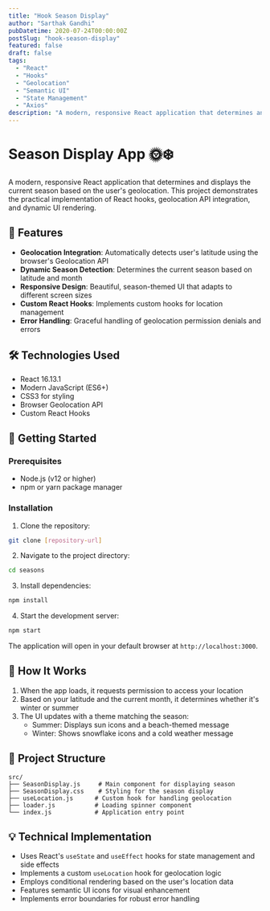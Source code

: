 ```yaml
---
title: "Hook Season Display"
author: "Sarthak Gandhi"
pubDatetime: 2020-07-24T00:00:00Z
postSlug: "hook-season-display"
featured: false
draft: false
tags:
  - "React"
  - "Hooks"
  - "Geolocation"
  - "Semantic UI"
  - "State Management"
  - "Axios"
description: "A modern, responsive React application that determines and displays the current season based on the user's geolocation."
---
```


# Season Display App 🌞❄️

A modern, responsive React application that determines and displays the current season based on the user's geolocation. This project demonstrates the practical implementation of React hooks, geolocation API integration, and dynamic UI rendering.

## 🌟 Features

- **Geolocation Integration**: Automatically detects user's latitude using the browser's Geolocation API
- **Dynamic Season Detection**: Determines the current season based on latitude and month
- **Responsive Design**: Beautiful, season-themed UI that adapts to different screen sizes
- **Custom React Hooks**: Implements custom hooks for location management
- **Error Handling**: Graceful handling of geolocation permission denials and errors

## 🛠️ Technologies Used

- React 16.13.1
- Modern JavaScript (ES6+)
- CSS3 for styling
- Browser Geolocation API
- Custom React Hooks

## 🚀 Getting Started

### Prerequisites

- Node.js (v12 or higher)
- npm or yarn package manager

### Installation

1. Clone the repository:

```bash
git clone [repository-url]
```

2. Navigate to the project directory:

```bash
cd seasons
```

3. Install dependencies:

```bash
npm install
```

4. Start the development server:

```bash
npm start
```

The application will open in your default browser at `http://localhost:3000`.

## 🎯 How It Works

1. When the app loads, it requests permission to access your location
2. Based on your latitude and the current month, it determines whether it's winter or summer
3. The UI updates with a theme matching the season:
   - Summer: Displays sun icons and a beach-themed message
   - Winter: Shows snowflake icons and a cold weather message

## 🎨 Project Structure

```
src/
├── SeasonDisplay.js     # Main component for displaying season
├── SeasonDisplay.css    # Styling for the season display
├── useLocation.js      # Custom hook for handling geolocation
├── loader.js           # Loading spinner component
└── index.js            # Application entry point
```

## 💡 Technical Implementation

- Uses React's `useState` and `useEffect` hooks for state management and side effects
- Implements a custom `useLocation` hook for geolocation logic
- Employs conditional rendering based on the user's location data
- Features semantic UI icons for visual enhancement
- Implements error boundaries for robust error handling
